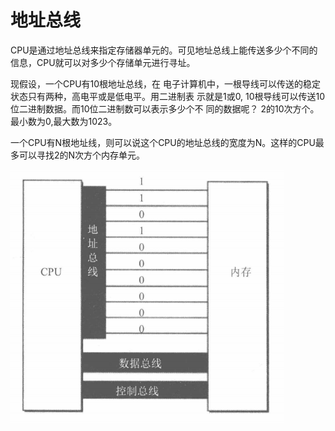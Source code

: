 # 地址总线

CPU是通过地址总线来指定存储器单元的。可见地址总线上能传送多少个不同的信息，CPU就可以对多少个存储单元进行寻址。

现假设，一个CPU有10根地址总线，在 电子计算机中，一根导线可以传送的稳定状态只有两种，高电平或是低电平。用二进制表 示就是1或0, 10根导线可以传送10位二进制数据。而10位二进制数可以表示多少个不 同的数据呢？ 2的10次方个。最小数为0,最大数为1023。

一个CPU有N根地址线，则可以说这个CPU的地址总线的宽度为N。这样的CPU最多可以寻找2的N次方个内存单元。



<img src="https://raw.githubusercontent.com/yinzhipeng123/Picture_Bed/main/202205311646389.png" alt="image-20220531164627355" style="zoom:67%;" />